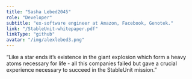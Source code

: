 ```yaml
---
title: "Sasha Lebed2045"
role: "Developer"
subtitle: "ex-software engineer at Amazon, Facebook, Genotek."
link: "/StableUnit-whitepaper.pdf"
linkType: "github"
avatar: "/img/alexlebed3.png"
---
```


“Like a star ends it’s existence in the giant explosion which form a heavy atoms necessary for life - 
all this companies failed but gave a crucial experience necessary to succeed in the StableUnit mission.”
